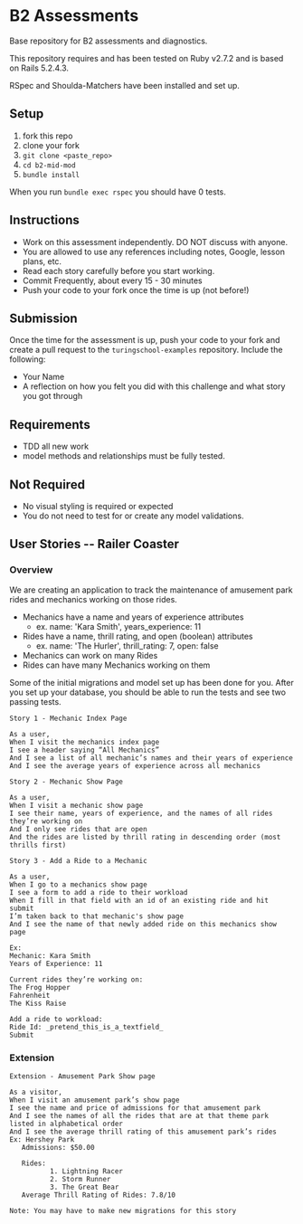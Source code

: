 # B2 Assessments

Base repository for B2 assessments and diagnostics.

This repository requires and has been tested on Ruby v2.7.2 and is based on Rails 5.2.4.3.

RSpec and Shoulda-Matchers have been installed and set up.

## Setup

1. fork this repo
2. clone your fork
3. `git clone <paste_repo>`
4. `cd b2-mid-mod`
5. `bundle install`

When you run `bundle exec rspec` you should have 0 tests.

## Instructions

* Work on this assessment independently. DO NOT discuss with anyone.
* You are allowed to use any references including notes, Google, lesson plans, etc.
* Read each story carefully before you start working.
* Commit Frequently, about every 15 - 30 minutes
* Push your code to your fork once the time is up (not before!)

## Submission

Once the time for the assessment is up, push your code to your fork and create a pull request to the `turingschool-examples` repository. Include the following:

* Your Name
* A reflection on how you felt you did with this challenge and what story you got through

## Requirements

* TDD all new work
* model methods and relationships must be fully tested.

## Not Required

* No visual styling is required or expected
* You do not need to test for or create any model validations.

## User Stories -- Railer Coaster

### Overview

We are creating an application to track the maintenance of amusement park rides and mechanics working on those rides.

* Mechanics have a name and years of experience attributes
    * ex. name: 'Kara Smith', years_experience: 11
* Rides have a name, thrill rating, and open (boolean) attributes
    * ex. name: 'The Hurler', thrill_rating: 7, open: false
* Mechanics can work on many Rides
* Rides can have many Mechanics working on them

Some of the initial migrations and model set up has been done for you. After you set up your database, you should be able to run the tests and see two passing tests.

```
Story 1 - Mechanic Index Page

As a user,
When I visit the mechanics index page
I see a header saying “All Mechanics”
And I see a list of all mechanic’s names and their years of experience
And I see the average years of experience across all mechanics
```

```
Story 2 - Mechanic Show Page

As a user,
When I visit a mechanic show page
I see their name, years of experience, and the names of all rides they’re working on
And I only see rides that are open
And the rides are listed by thrill rating in descending order (most thrills first)
```

```
Story 3 - Add a Ride to a Mechanic

As a user,
When I go to a mechanics show page
I see a form to add a ride to their workload
When I fill in that field with an id of an existing ride and hit submit
I’m taken back to that mechanic's show page
And I see the name of that newly added ride on this mechanics show page

Ex:
Mechanic: Kara Smith
Years of Experience: 11

Current rides they’re working on:
The Frog Hopper
Fahrenheit
The Kiss Raise

Add a ride to workload:
Ride Id: _pretend_this_is_a_textfield_
Submit
```


### Extension

```
Extension - Amusement Park Show page

As a visitor,
When I visit an amusement park’s show page
I see the name and price of admissions for that amusement park
And I see the names of all the rides that are at that theme park listed in alphabetical order
And I see the average thrill rating of this amusement park’s rides
Ex: Hershey Park
   Admissions: $50.00

   Rides:
          1. Lightning Racer
          2. Storm Runner
          3. The Great Bear
   Average Thrill Rating of Rides: 7.8/10

Note: You may have to make new migrations for this story
```
